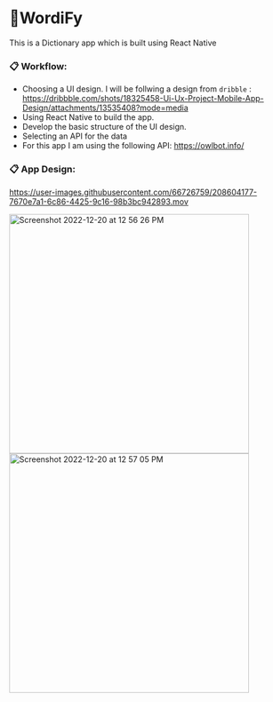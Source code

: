# 🚀WordiFy
This is a Dictionary app which is built using React Native

### 📋 Workflow:
- Choosing a UI design. I will be follwing a design from ```dribble``` : https://dribbble.com/shots/18325458-Ui-Ux-Project-Mobile-App-Design/attachments/13535408?mode=media
- Using React Native to build the app.
- Develop the basic structure of the UI design.
- Selecting an API for the data 
- For this app I am using the following API: https://owlbot.info/

### 📋 App Design:


https://user-images.githubusercontent.com/66726759/208604177-7670e7a1-6c86-4425-9c16-98b3bc942893.mov

<img width="431" alt="Screenshot 2022-12-20 at 12 56 26 PM" src="https://user-images.githubusercontent.com/66726759/208604224-2126c4dc-0dae-45da-8678-68dade6cfde1.png">
<img width="431" alt="Screenshot 2022-12-20 at 12 57 05 PM" src="https://user-images.githubusercontent.com/66726759/208604227-b477acd8-dd30-46c3-922b-e03de3b758c5.png">
